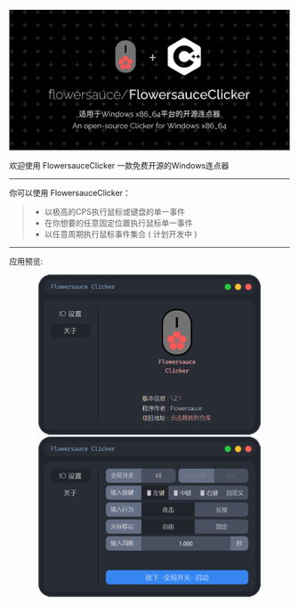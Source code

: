 <p align="center">
  <img src="assets/repository header image.png" alt="头图" style="width: 800px;">
</p>  

欢迎使用 FlowersauceClicker    一款免费开源的Windows连点器


------

你可以使用 FlowersauceClicker：

> * 以极高的CPS执行鼠标或键盘的单一事件
> * 在你想要的任意固定位置执行鼠标单一事件
> * 以任意周期执行鼠标事件集合 ( 计划开发中 )

------
应用预览:

<p align="center">
  <img src="assets/application preview A.png" alt="应用页面" style="width: 400px;"> 
  <img src="assets/application preview B.png" alt="关于页面" style="width: 400px;">
</p> 
